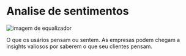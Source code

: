 # Analise de sentimentos

![imagem de equalizador](equalizador.gif)

O que os usários pensam ou sentem. As empresas podem chegam a insights valiosos por saberem o que seu clientes pensam.
